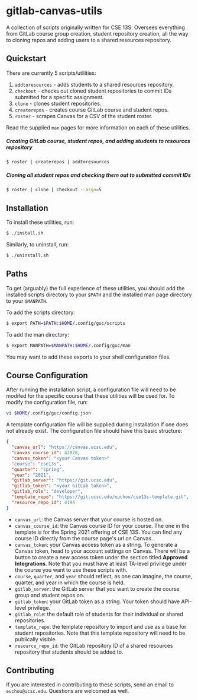 # gitlab-canvas-utils

A collection of scripts originally written for CSE 13S. Oversees everything from
GitLab course group creation, student repository creation, all the way to
cloning repos and adding users to a shared resources repository.

## Quickstart

There are currently 5 scripts/utilities:
1. `addtoresources` - adds students to a shared resources repository.
2. `checkout` - checks out cloned student repositories to commit IDs submitted
   for a specific assignment.
3. `clone` - clones student repositories.
4. `createrepos` - creates course GitLab course and student repos.
5. `roster` - scrapes Canvas for a CSV of the student roster.

Read the supplied `man` pages for more information on each of these utilities.

##### Creating GitLab course, student repos, and adding students to resources repository

```bash
$ roster | createrepos | addtoresources
```
##### Cloning all student repos and checking them out to submitted commit IDs

```bash
$ roster | clone | checkout --asgn=5
```

## Installation

To install these utilities, run:

```bash
$ ./install.sh
```

Similarly, to uninstall, run:

```bash
$ ./uninstall.sh
```

## Paths

To get (arguably) the full experience of these utilities, you should add the
installed scripts directory to your `$PATH` and the installed man page directory
to your `$MANPATH`.

To add the scripts directory:

```bash
$ export PATH=$PATH:$HOME/.config/guc/scripts
```

To add the man directory:

```bash
$ export MANPATH=$MANPATH:$HOME/.config/guc/man
```

You may want to add these exports to your shell configuration files.

## Course Configuration

After running the installation script, a configuration file will need to be
modifed for the specific course that these utilities will be used for. To modify
the configuration file, run:

```bash
vi $HOME/.config/guc/config.json
```

A template configuration file will be supplied during installation if one does
not already exist. The configuration file should have this basic structure:

```json
{
  "canvas_url": "https://canvas.ucsc.edu",
  "canvas_course_id": 42878,
  "canvas_token": "<your Canvas token>"
  "course": "cse13s",
  "quarter": "spring",
  "year": "2021",
  "gitlab_server": "https://git.ucsc.edu",
  "gitlab_token": "<your GitLab token>",
  "gitlab_role": "developer",
  "template_repo": "https://git.ucsc.edu/euchou/cse13s-template.git",
  "resource_repo_id": 4194
}
```

- `canvas_url`: the Canvas server that your course is hosted on.
- `canvas_course_id`: the Canvas course ID for your course. The one in the
  template is for the Spring 2021 offering of CSE 13S. You can find any course
  ID directly from the course page's url on Canvas.
- `canvas_token`: your Canvas access token as a string. To generate a  Canvas
  token, head to your account settings on Canvas. There will be a button to
  create a new access token under the section titled **Approved Integrations**.
  Note that you must have at least TA-level privilege under the course you want
  to use these scripts with.
- `course`, `quarter`, and `year` should reflect, as one can imagine, the
  course, quarter, and year in which the course is held.
- `gitlab_server`: the GitLab server that you want to create the course group
  and student repos on.
- `gitlab_token`: your GitLab token as a string. Your token should have API-level privilege.
- `gitlab_role`: the default role of students for their individual or shared repositories.
- `template_repo`: the template repository to import and use as a base for
  student repositories. Note that this template repository will need to be
  publically visible.
- `resource_repo_id`: the GitLab repository ID of a shared resources repository
  that students should be added to.

## Contributing

If you are interested in contributing to these scripts, send an email to
`euchou@ucsc.edu`. Questions are welcomed as well.
